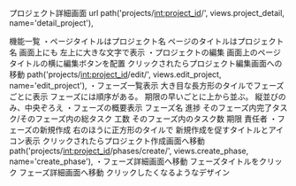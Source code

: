プロジェクト詳細画面
url
path('projects/<int:project_id>/', views.project_detail, name='detail_project'),

機能一覧
・ページタイトルはプロジェクト名
    ページのタイトルはプロジェクト名
    画面上にも
    左上に大きな文字で表示
・プロジェクトの編集
    画面上のページタイトルの横に編集ボタンを配置
    クリックされたらプロジェクト編集画面への移動
    path('projects/<int:project_id>/edit/', views.edit_project, name='edit_project'),
・フェーズ一覧表示
    大き目な長方形のタイルでフェーズごとに表示
    フェーズには順序がある。
    期限の早いごとに上から並ぶ。
    縦並びのみ、中央ぞろえ
・フェーズの概要表⽰
    フェーズ名
    進捗 そのフェーズ内完了タスク/そのフェーズ内の総タスク
    工数 そのフェーズ内のタスク数
    期限 
    責任者 
・フェーズの新規作成
    右のほうに正方形のタイルで
    新規作成を促すタイトルとアイコン表示
    クリックされたらプロジェクト作成画面へ移動
    path('projects/<int:project_id>/phases/create/', views.create_phase, name='create_phase'),
・フェーズ詳細画⾯へ移動
    フェーズタイトルをクリック
    フェーズ詳細画面へ移動
    クリックしたくなるようなデザイン



